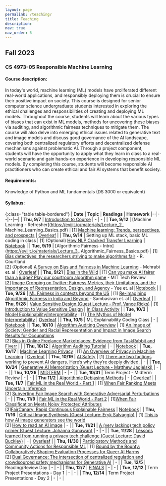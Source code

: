 ```yaml
---
layout: page
permalink: /teaching/
title: Teaching
description:
nav: true
nav_order: 5
---
```


## Fall 2023
### CS 4973-05 Responsible Machine Learning

#### Course description: 
In today's world, machine learning (ML) models have proliferated different real-world applications, and responsibly deploying them is crucial to ensure their positive impact on society. This course is designed for senior computer science undergraduate students interested in exploring the ethical challenges and responsibilities of creating and deploying ML models. Throughout the course, students will learn about the various types of biases that can exist in ML models, methods for uncovering these biases via auditing, and algorithmic fairness techniques to mitigate them. The course will also delve into emerging ethical issues related to generative text and image models and discuss good governance of the AI landscape, covering both centralized regulatory efforts and decentralized defense mechanisms against problematic AI. Through a project component, students will have the opportunity to apply what they learn in class to a real-world scenario and gain hands-on experience in developing responsible ML models. By completing this course, students will become responsible AI practitioners who can create ethical and fair AI systems that benefit society.

#### Requirements: 
Knowledge of Python and ML fundamentals (DS 3000 or equivalent)

#### Syllabus:

{:class="table table-bordered"}
| **Date** | **Topic** | **Readings** | **Homework**
|--|--|--|--|
| **Thu, 9/7** | [Introduction to Course](https://evijit.io/materials/Lecture_1_Introduction.pdf) | - | - |
| **Tue, 9/12** | [Machine Learning - Refresher](https://evijit.io/materials/Lecture_2_ Machine_Learning_Basics.pdf) | [1] [Machine learning: Trends, perspectives, and prospects](https://www.cs.cmu.edu/~tom/pubs/Science-ML-2015.pdf) |  [Overleaf](https://www.overleaf.com/read/ftxshfbpkxbk) |
| **Thu, 9/14** | Setting up ML stack, basic ML coding in class | [1] (Optional) [How NLP Cracked Transfer Learning](https://jalammar.github.io/illustrated-bert/) | [Notebook](https://evijit.io/materials/ds_intro.ipynb) |
| **Tue, 9/19** | [Algorithmic Fairness - Intro](https://evijit.io/materials/Lecture_3_ Algorithmic_Fairness_Basics.pdf)  | [1] [Bias detectives: the researchers striving to make algorithms fair](https://courses.cs.duke.edu/spring20/compsci342/netid/readings/nature-algorithmic-bias.pdf) - R. Courtland <br> [2] (Optional) [A Survey on Bias and Fairness in Machine Learning](https://arxiv.org/pdf/1908.09635.pdf) - Mehrabi et. al |  [Overleaf](https://www.overleaf.com/read/rvdjbyjkktcg)  |
| **Thu, 9/21** | [Bias in the Wild](https://evijit.io/materials/Lecture_4_Bias_In_The_Wild.pdf) | [1] [Can you make AI fairer than a judge? Play our courtroom algorithm game](https://www.technologyreview.com/2019/10/17/75285/ai-fairer-than-judge-criminal-risk-assessment-algorithm/) - MIT Tech Review <br> [2] [Image Cropping on Twitter: Fairness Metrics, their Limitations, and the Importance of Representation, Design, and Agency](https://arxiv.org/pdf/2105.08667.pdf) - Yee et. al |[Notebook](https://colab.research.google.com/drive/1_SpLPRweuZ-3xWJSYmOD0H-LXdaCcEiH#scrollTo=KbHf3AYwO0Xw) |
| **Tue, 9/26** | [ML Fairness in contexts beyond the US](https://evijit.io/materials/Lecture_5_Fairness_in_Other_Cultures.pdf)  | [1] [Re-imagining Algorithmic Fairness in India and Beyond](https://arxiv.org/pdf/2101.09995.pdf) - Sambasivan et. al | [Overleaf](https://www.overleaf.com/read/zbtrrypygxrz) |
| **Thu, 9/28** | [Value Sensitive Design (Guest Lecture - Prof. Vance Ricks)](https://evijit.io/materials/Ricks-ResponsibleMachineLearning-F2023.pdf) | [1] [Introduction to Value Sensitive Design](https://northeastern.instructure.com/files/23160452/) | [In Class Activity](https://docs.google.com/document/d/1qi9J7lLVM9AhsJaSpILQNQh4FjRnNLnn/edit?usp=sharing&ouid=104786704786764345519&rtpof=true&sd=true) |
| **Tue, 10/3** | [Model Explainability/Interpretability](https://evijit.io/materials/Lecture_6_Model_Interpretability.pdf)  | [1] [The Mythos of Model Interpretability](https://arxiv.org/pdf/1606.03490.pdf) | [Overleaf](https://www.overleaf.com/read/fzfbymhmhrjf) |
| **Thu, 10/5** | ML Explainability Coding Class  | - | [Notebook](https://colab.research.google.com/drive/11d_AnpF6ELJryZaBOwvFYm2xgqL8GiEW) |
| **Tue, 10/10** | [Algorithm Auditing Overview](https://evijit.io/materials/Lecture_7_Algorithm_Auditing_Overview.pdf)  | [1] [An Image of Society: Gender and Racial Representation and Impact in Image Search Results for Occupations](https://dl.acm.org/doi/10.1145/3449100)<br>[2] [Bias in Online Freelance Marketplaces: Evidence from TaskRabbit and Fiverr](https://dl.acm.org/doi/pdf/10.1145/2998181.2998327) |  |
| **Thu, 10/12** | [Algorithm Auditing Tutorial](https://evijit.io/materials/Lecture_8_Algorithm_Auditing_Tutorial.pdf)  | - | [Notebook](https://colab.research.google.com/drive/1w-BRt1A2MymKFefj98t6Orz59-ntiPBF) |
| **Tue, 10/17** | [Machine Learning Privacy](https://evijit.io/materials/Lecture_9_ML_Privacy.pdf)  | [1] [An Overview of Privacy in Machine Learning](https://arxiv.org/pdf/2005.08679.pdf) | [Overleaf](https://www.overleaf.com/read/pswsvxrnwggq) |
| **Thu, 10/19** | [AI Safety](https://evijit.io/materials/Lecture_10_AI_Safety.pdf)  | [1] [There are two factions working to prevent AI dangers. Here’s why they’re deeply divided.](https://www.vox.com/future-perfect/2022/8/10/23298108/ai-dangers-ethics-alignment-present-future-risk) | - |
| **Tue, 10/24** | [Generative AI Memorization (Guest Lecture - Matthew Jagielski)](https://evijit.io/materials/GenAI_Memorization_Guest_Lecture_Matthew.pdf)  | - | - |
| **Thu, 10/26** | [MIDTERM](https://evijit.io/materials/CS_4973_Responsible_ML_Midterm.pdf)  | - | - |
| **Tue, 10/31** | Term Project - Midterm Review  | - | - |
| **Thu 11/2** | [Algorithmic Debiasing Methods](https://evijit.io/materials/Lecture_12_Algorithmic_Debiasing.pdf)  | - | [Overleaf](https://www.overleaf.com/read/dshshdwvpvjn#06c821) |
| **Tue, 11/7** | [Fair ML in the Real World - Part 1](https://evijit.io/materials/Lecture_13_Real_World_Problems_Part1.pdf)  |  [1] [When Fair Ranking Meets Uncertain Inference](https://dl.acm.org/doi/pdf/10.1145/3404835.3462850)<br>[2] [Subverting Fair Image Search with Generative Adversarial Perturbations](https://dl.acm.org/doi/pdf/10.1145/3531146.3533128) | - |
| **Thu, 11/9** | [Fair ML in the Real World - Part 2](https://evijit.io/materials/Lecture_14_Real_World_Problems_Part2.pdf)  |  [1][When Fair Classification Meets Noisy Protected Attributes](https://arxiv.org/pdf/2307.03306.pdf) <br> [2][FairCanary: Rapid Continuous Explainable Fairness](https://arxiv.org/pdf/2106.07057.pdf) | [Notebook](https://colab.research.google.com/drive/1nGY70jcrQSESMBV1cfo__WfUNJerU3yb) |
| **Thu, 11/16** | [Critical Image Synthesis (Guest Lecture: Eryk Salvaggio)](https://docs.google.com/presentation/d/153qJsw7qj9sj_s98h6z58CVHVtptGTge9kmdPvRp-pg/edit?usp=sharing)  | [1] [This is how AI image generators see the world](https://www.washingtonpost.com/technology/interactive/2023/ai-generated-images-bias-racism-sexism-stereotypes/) <br> [2] [How to read an AI image](https://cyberneticforests.substack.com/p/how-to-read-an-ai-image)  | - |
| **Tue, 11/21** | [A (very lacking) tech policy primer (Guest Lecture: Johanna Gunawan)](https://evijit.io/materials/Johanna_Gunawan_Policy_Primer.pdf)  |  - | - |
| **Tue, 11/28** | [Lessons learned from running a privacy tech challenge (Guest Lecture: David Buckley)](https://evijit.io/materials/David_Buckley_CDEI_Guest_Lecture.pdf)  |  - | [Overleaf](https://www.overleaf.com/read/bcqpwgkmcbgb#04beb3) |
| **Thu, 11/30** | [Participatory Methods and Community Actions for Responsible ML](https://evijit.io/materials/Lecture_15_Participatory_Approaches_Community_Action.pdf)  |  [1] [Bound by the Bounty: Collaboratively Shaping Evaluation Processes for Queer AI Harms](https://arxiv.org/pdf/2307.10223.pdf) <br> [2] [Dual Governance: The intersection of centralized regulation and crowdsourced safety mechanisms for Generative AI](https://arxiv.org/pdf/2308.04448.pdf) | - |
| **Tue, 12/5** | Reading/Review Day | - | - |
| **Thu, 12/7** | [FINALS](https://evijit.io/materials/CS_4973_Responsible_ML_Final.pdf)  | - | - |
| **Tue, 12/12** | Term Project Presentations - Day 1  | - | - |
| **Thu, 12/14** | Term Project Presentations - Day 2  | - | - |